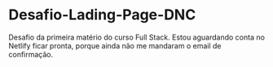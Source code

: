 # Desafio-Lading-Page-DNC
Desafio da primeira matério do curso Full Stack. Estou aguardando conta no Netlify ficar pronta, porque ainda não me mandaram o email de confirmação.

